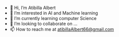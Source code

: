- 👋 Hi, I’m Atibilla Albert
- 👀 I’m interested in AI and Machine learning
- 🌱 I’m currently learning computer Science
- 💞️ I’m looking to collaborate on ...
- 📫 How to reach me at atibillaAlbert66@gmail.com

<!---
alberto33-git/alberto33-git is a ✨ special ✨ repository because its `README.md` (this file) appears on your GitHub profile.
You can click the Preview link to take a look at your changes.
--->
